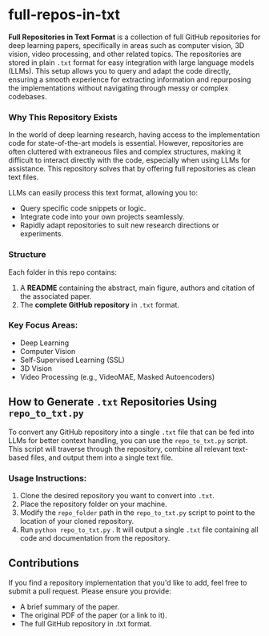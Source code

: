 # full-repos-in-txt

**Full Repositories in Text Format** is a collection of full GitHub repositories for deep learning papers, specifically in areas such as computer vision, 3D vision, video processing, and other related topics. The repositories are stored in plain `.txt` format for easy integration with large language models (LLMs). This setup allows you to query and adapt the code directly, ensuring a smooth experience for extracting information and repurposing the implementations without navigating through messy or complex codebases.

### Why This Repository Exists

In the world of deep learning research, having access to the implementation code for state-of-the-art models is essential. However, repositories are often cluttered with extraneous files and complex structures, making it difficult to interact directly with the code, especially when using LLMs for assistance. This repository solves that by offering full repositories as clean text files.

LLMs can easily process this text format, allowing you to:
- Query specific code snippets or logic.
- Integrate code into your own projects seamlessly.
- Rapidly adapt repositories to suit new research directions or experiments.

### Structure
Each folder in this repo contains:
1. A **README** containing the abstract, main figure, authors and citation of the associated paper.
2. The **complete GitHub repository** in `.txt` format.


### Key Focus Areas:
- Deep Learning
- Computer Vision
- Self-Supervised Learning (SSL)
- 3D Vision
- Video Processing (e.g., VideoMAE, Masked Autoencoders)


## How to Generate `.txt` Repositories Using `repo_to_txt.py`

To convert any GitHub repository into a single `.txt` file that can be fed into LLMs for better context handling, you can use the `repo_to_txt.py` script. This script will traverse through the repository, combine all relevant text-based files, and output them into a single text file.

### Usage Instructions:

1. Clone the desired repository you want to convert into `.txt`.
2. Place the repository folder on your machine.
3. Modify the `repo_folder` path in the `repo_to_txt.py` script to point to the location of your cloned repository.
4. Run ```python repo_to_txt.py``` . It will output a single `.txt` file containing all code and documentation from the repository.

## Contributions
If you find a repository implementation that you'd like to add, feel free to submit a pull request. Please ensure you provide:

- A brief summary of the paper.
- The original PDF of the paper (or a link to it).
- The full GitHub repository in .txt format.
